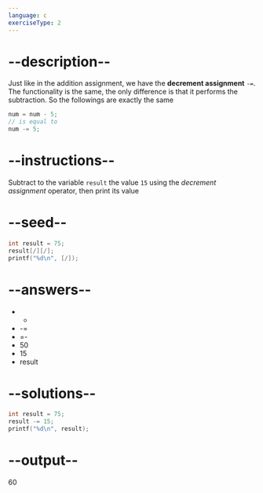 ```yaml
---
language: c
exerciseType: 2
---
```


# --description--

Just like in the addition assignment, we have the **decrement assignment** `-=`.
The functionality is the same, the only difference is that it performs the subtraction.
So the followings are exactly the same
```c
num = num - 5;
// is equal to
num -= 5;
```

# --instructions--

Subtract to the variable `result` the value `15` using the *decrement assignment* operator, then print its value

# --seed--

```c
int result = 75;
result[/][/];
printf("%d\n", [/]);
```

# --answers--

-  - 
-  -= 
-  =- 
- 50
- 15
- result

# --solutions--

```c
int result = 75;
result -= 15;
printf("%d\n", result);
```

# --output--

60
